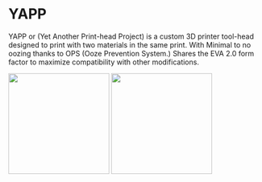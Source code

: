 # YAPP
YAPP or (Yet Another Print-head Project) is a custom 3D printer tool-head designed to print with two materials in the same print. With Minimal to no oozing thanks to OPS (Ooze Prevention System.) Shares the EVA 2.0 form factor to maximize compatibility with other modifications.

<img src="https://user-images.githubusercontent.com/132520137/236590406-d01c09e3-6f2c-4124-b373-2bdbedbe6d9d.png" width="200" /> <img src="https://user-images.githubusercontent.com/132520137/236590256-be258728-d882-4ef1-9caf-7d97f98ce2d9.png" width="200" /> 
